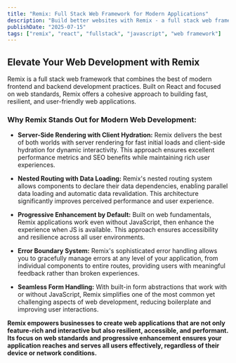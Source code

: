 ```yaml
---
title: "Remix: Full Stack Web Framework for Modern Applications"
description: "Build better websites with Remix - a full stack web framework that leverages React for UI and provides powerful server-side capabilities."
publishDate: "2025-07-15"
tags: ["remix", "react", "fullstack", "javascript", "web framework"]
---
```


## Elevate Your Web Development with Remix

Remix is a full stack web framework that combines the best of modern frontend and backend development practices. Built on React and focused on web standards, Remix offers a cohesive approach to building fast, resilient, and user-friendly web applications.

### Why Remix Stands Out for Modern Web Development:

*   **Server-Side Rendering with Client Hydration:** Remix delivers the best of both worlds with server rendering for fast initial loads and client-side hydration for dynamic interactivity. This approach ensures excellent performance metrics and SEO benefits while maintaining rich user experiences.

*   **Nested Routing with Data Loading:** Remix's nested routing system allows components to declare their data dependencies, enabling parallel data loading and automatic data revalidation. This architecture significantly improves perceived performance and user experience.

*   **Progressive Enhancement by Default:** Built on web fundamentals, Remix applications work even without JavaScript, then enhance the experience when JS is available. This approach ensures accessibility and resilience across all user environments.

*   **Error Boundary System:** Remix's sophisticated error handling allows you to gracefully manage errors at any level of your application, from individual components to entire routes, providing users with meaningful feedback rather than broken experiences.

*   **Seamless Form Handling:** With built-in form abstractions that work with or without JavaScript, Remix simplifies one of the most common yet challenging aspects of web development, reducing boilerplate and improving user interactions.

**Remix empowers businesses to create web applications that are not only feature-rich and interactive but also resilient, accessible, and performant. Its focus on web standards and progressive enhancement ensures your application reaches and serves all users effectively, regardless of their device or network conditions.**
